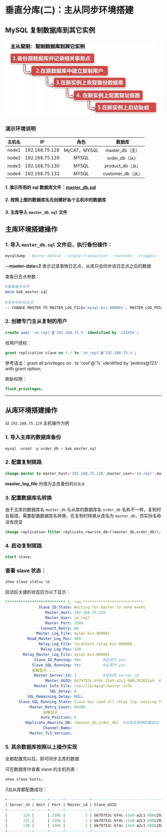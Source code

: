 # 垂直分库(二)：主从同步环境搭建

## MySQL 复制数据库到其它实例

![配置主从复制步骤](../images/24.jpg)

### 演示环境说明

| 主机名 | IP | 角色 | 数据库 |
| :---: | :---: | :---: | :---: |
| node1 | 192.168.75.128 | MyCAT，MYSQL| master_db（主） |
| node2 | 192.168.75.129 | MYSQL| order_db（从） |
| node3 | 192.168.75.130 | MYSQL| product_db（从） |
| node4 | 192.168.75.131 | MYSQL| customer_db（从） |

#### 1. 演示所用的 sql 数据库文件：[master_db.sql](../file/master_db.sql)

#### 2. 按照上图的数据库名先创建好各个主机中的数据库

#### 3. 主库导入 `master_db.sql` 文件

## 主库环境搭建操作

### 1. 导入 `master_db.sql` 文件后，执行备份操作：

```sql
mysqldump --master-data=2 --single-transaction --routines --triggers --events -uroot -p master_db > bak_master.sql
```

**--master-data=2** 表示记录事物日志点，从库只会同步该日志点之后的数据

查看日志点参数：

```bash
#查看备份文件
more bak_master.sql

#文件中的日志点
-- CHANGE MASTER TO MASTER_LOG_FILE='mysql-bin.000001', MASTER_LOG_POS=154;
```

### 2. 创建专门主从复制的用户

```sql
create user 'im_repl'@'192.168.75.%' identified by '123456';
```

给用户授权：

```sql
grant replication slave on *.* to 'im_repl'@'192.168.75.%';
```

参考语法：grant all privileges on *.* to 'root'@'%' identified by 'jenkins@123' with grant option;

刷新权限：

```sql
flush privileges;
```

---

## 从库环境搭建操作

以 `192.168.75.129` 主机操作为例

### 1. 导入主库的数据库备份

```sql
mysql -uroot -p order_db < bak_master.sql
```

### 2. 配置复制链路

```sql
change master to master_host='192.168.75.128',master_user='im_repl',master_password='123456',master_log_file='mysql-bin.000001', MASTER_LOG_POS=154;
```

**master_log_file** 的值为主库备份的`日志点`

### 3. 配置数据库名转换

由于主库的数据库名 `master_db` 与从库的数据库名 `order_db` 名称不一样，复制时会报错，需要配置数据库名转换，在复制时转换从库名为 `master_db`，但实际名称没有改变

```sql
change replication filter replicate_rewrite_db=((master_db,order_db));
```

### 4. 启动复制链路

```sql
start slave;
```

### 查看 slave 状态：

```sql
show slave status \G
```

启动后关键的状态应为以下显示：

```yml
*************************** 1. row ***************************
               Slave_IO_State: Waiting for master to send event
                  Master_Host: 192.168.75.128
                  Master_User: im_repl
                  Master_Port: 3306
                Connect_Retry: 60
              Master_Log_File: mysql-bin.000001
          Read_Master_Log_Pos: 909
               Relay_Log_File: localhost-relay-bin.000006
                Relay_Log_Pos: 320
        Relay_Master_Log_File: mysql-bin.000001
             Slave_IO_Running: Yes          #必须为 yes
            Slave_SQL_Running: Yes          #必须为 yes
            省略显示....
             Master_Server_Id: 1            #主机的 server_id
                  Master_UUID: bb79753c-bf4c-11e9-a2c1-000c292631a4  #主库的server_uuid
             Master_Info_File: /var/lib/mysql/master.info
                    SQL_Delay: 0
          SQL_Remaining_Delay: NULL
      Slave_SQL_Running_State: Slave has read all relay log; waiting for more updates
           Master_Retry_Count: 86400
                 省略显示....
                Auto_Position: 0
         Replicate_Rewrite_DB: (master_db,order_db)  #从库名转换配置成功
                 Channel_Name: 
           Master_TLS_Version:
```

### 5. 其余数据库按照以上操作实现

全都配置完以后，即可同步主库的数据

可在数据库中查看 slave 的主机列表：

```sql
show slave hosts;
```

3台从库都配置成功：

```sql
+-----------+------+------+-----------+--------------------------------------+
| Server_id | Host | Port | Master_id | Slave_UUID                           |
+-----------+------+------+-----------+--------------------------------------+
|       129 |      | 3306 |         1 | bb79753c-bf4c-11e9-a2c1-000c292631b5 |
|       131 |      | 3306 |         1 | bb79753c-bf4c-11e9-a2c1-000c292631d7 |
|       130 |      | 3306 |         1 | bb79753c-bf4c-11e9-a2c1-000c292631c6 |
+-----------+------+------+-----------+--------------------------------------+
```

